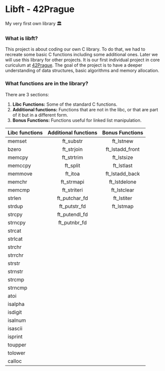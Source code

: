 # Libft - 42Prague
My very first own library :classical_building:


### **What is libft?**  
This project is about coding our own C library.
To do that, we had to recreate some basic C functions including some additional ones. 
Later we will use this library for other projects.
It is our first individual project in core curiculum at [42Prague](https://www.42prague.com/studies).
The goal of the project is to have a deeper understanding of data structures, basic algorithms and memory allocation.


### **What functions are in the library?**

There are 3 sections:

1.  **Libc Functions:** Some of the standard C functions.
2.  **Additional functions:** Functions that are not in the libc, or that are part of it but in a different form.
3.  **Bonus Functions:** Functions useful for linked list manipulation.

Libc functions | Additional functions | Bonus Functions |
:----------- | :-----------: | :-----------: | 
memset		|	ft_substr | ft_lstnew	| 
bzero		  | ft_strjoin |  ft_lstadd_front	| 
memcpy		|	ft_strtrim | ft_lstsize	|   
memccpy		|	ft_split | ft_lstlast	|   
memmove		| ft_itoa	| ft_lstadd_back |    
memchr		| ft_strmapi | ft_lstdelone	|
memcmp		| ft_striteri	|	ft_lstclear	|
strlen		|	ft_putchar_fd |	ft_lstiter |
strdup		| ft_putstr_fd	|	ft_lstmap |
strcpy		| ft_putendl_fd	|	|
strncpy		| ft_putnbr_fd	| |
strcat		| | |
strlcat		| | |
strchr		| | |
strrchr		| | |
strstr		| | |
strnstr		|	| |
strcmp		|	| |
strncmp		| | |
atoi		  |	| |
isalpha		|	| |
isdigit		|	| |
isalnum		|	| |
isascii		|	| |
isprint		| | |
toupper		| | |
tolower		| | |
calloc     |
